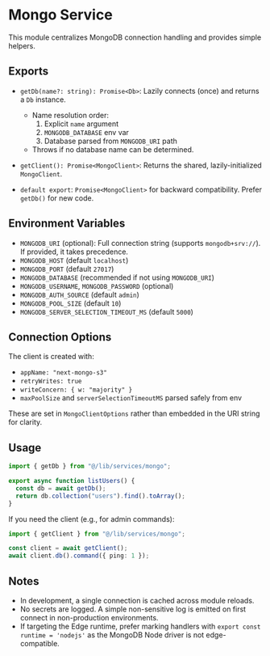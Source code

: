 # Mongo Service

This module centralizes MongoDB connection handling and provides simple helpers.

## Exports

- `getDb(name?: string): Promise<Db>`: Lazily connects (once) and returns a `Db` instance.
  - Name resolution order:
    1) Explicit `name` argument
    2) `MONGODB_DATABASE` env var
    3) Database parsed from `MONGODB_URI` path
  - Throws if no database name can be determined.

- `getClient(): Promise<MongoClient>`: Returns the shared, lazily-initialized `MongoClient`.

- `default export`: `Promise<MongoClient>` for backward compatibility. Prefer `getDb()` for new code.

## Environment Variables

- `MONGODB_URI` (optional): Full connection string (supports `mongodb+srv://`). If provided, it takes precedence.
- `MONGODB_HOST` (default `localhost`)
- `MONGODB_PORT` (default `27017`)
- `MONGODB_DATABASE` (recommended if not using `MONGODB_URI`)
- `MONGODB_USERNAME`, `MONGODB_PASSWORD` (optional)
- `MONGODB_AUTH_SOURCE` (default `admin`)
- `MONGODB_POOL_SIZE` (default `10`)
- `MONGODB_SERVER_SELECTION_TIMEOUT_MS` (default `5000`)

## Connection Options

The client is created with:

- `appName: "next-mongo-s3"`
- `retryWrites: true`
- `writeConcern: { w: "majority" }`
- `maxPoolSize` and `serverSelectionTimeoutMS` parsed safely from env

These are set in `MongoClientOptions` rather than embedded in the URI string for clarity.

## Usage

```ts
import { getDb } from "@/lib/services/mongo";

export async function listUsers() {
  const db = await getDb();
  return db.collection("users").find().toArray();
}
```

If you need the client (e.g., for admin commands):

```ts
import { getClient } from "@/lib/services/mongo";

const client = await getClient();
await client.db().command({ ping: 1 });
```

## Notes

- In development, a single connection is cached across module reloads.
- No secrets are logged. A simple non-sensitive log is emitted on first connect in non-production environments.
- If targeting the Edge runtime, prefer marking handlers with `export const runtime = 'nodejs'` as the MongoDB Node driver is not edge-compatible.

